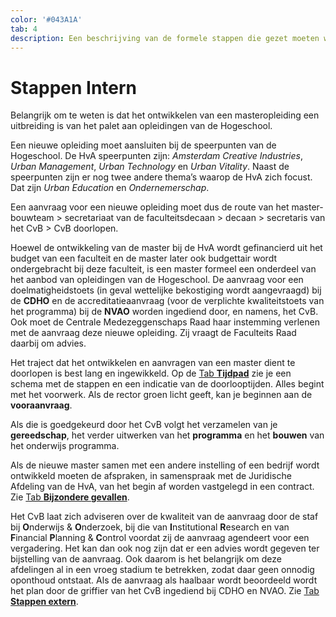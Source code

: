 ```yaml
---
color: '#043A1A'
tab: 4
description: Een beschrijving van de formele stappen die gezet moeten worden binnen de organisatie van de Hogeschool bij het ontwikkelen van een nieuwe opleiding met daarbij een aantal aandachtspunten.
---
```


# Stappen Intern

Belangrijk om te weten is dat het ontwikkelen van een masteropleiding een uitbreiding is van het palet aan opleidingen van de Hogeschool.

Een nieuwe opleiding moet aansluiten bij de speerpunten van de Hogeschool. De HvA speerpunten zijn: *Amsterdam Creative Industries*, *Urban Management*, *Urban Technology* en *Urban Vitality*. Naast de speerpunten zijn er nog twee andere thema’s waarop de HvA zich focust. Dat zijn *Urban Education* en *Ondernemerschap*. 

Een aanvraag voor een nieuwe opleiding moet dus de route van het master-bouwteam > secretariaat van de faculteitsdecaan > decaan > secretaris van het CvB > CvB doorlopen.

Hoewel de ontwikkeling van de master bij de HvA wordt gefinancierd uit het budget van een faculteit en de master later ook budgettair wordt ondergebracht bij deze faculteit, is een master formeel een onderdeel van het aanbod van opleidingen van de Hogeschool. De aanvraag voor een doelmatigheidstoets (in geval wettelijke bekostiging wordt aangevraagd) bij de **CDHO** en de accreditatieaanvraag (voor de verplichte kwaliteitstoets van het programma) bij de **NVAO** worden ingediend door, en namens, het CvB. Ook moet de Centrale Medezeggenschaps Raad haar instemming verlenen met de aanvraag deze nieuwe opleiding. Zij vraagt de Faculteits Raad daarbij om advies.

Het traject dat het ontwikkelen en aanvragen van een master dient te doorlopen is best lang en ingewikkeld. Op de [Tab **Tijdpad**](/1.tijdpad.html) zie je een schema met de stappen en een indicatie van de doorlooptijden. Alles begint met het voorwerk. Als de rector groen licht geeft, kan je beginnen aan de **vooraanvraag**.

Als die is goedgekeurd door het CvB volgt het verzamelen van je **gereedschap**, het verder uitwerken van het **programma** en het **bouwen** van het onderwijs programma.

Als de nieuwe master samen met een andere instelling of een bedrijf wordt ontwikkeld moeten de afspraken, in samenspraak met de Juridische Afdeling van de HvA, van het begin af worden vastgelegd in een contract. Zie [Tab **Bijzondere gevallen**](/bijzondere-gevallen.html).

Het CvB laat zich adviseren over de kwaliteit van de aanvraag door de staf bij **O**nderwijs & **O**nderzoek, bij die van **I**nstitutional **R**esearch en van **F**inancial **P**lanning & **C**ontrol voordat zij de aanvraag agendeert voor een vergadering. Het kan dan ook nog zijn dat er een advies wordt gegeven ter bijstelling van de aanvraag. Ook daarom is het belangrijk om deze afdelingen al in een vroeg stadium te betrekken, zodat daar geen onnodig oponthoud ontstaat. Als de aanvraag als haalbaar wordt beoordeeld wordt het plan door de griffier van het CvB ingediend bij CDHO en NVAO. Zie [Tab **Stappen extern**](/stappen-extern.html).
